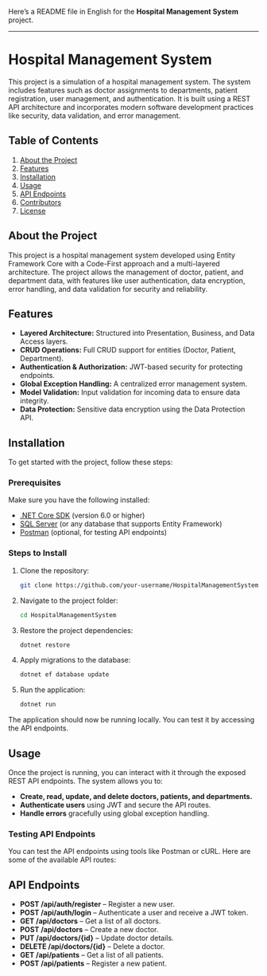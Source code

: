 Here’s a README file in English for the **Hospital Management System** project.

---

# **Hospital Management System**

This project is a simulation of a hospital management system. The system includes features such as doctor assignments to departments, patient registration, user management, and authentication. It is built using a REST API architecture and incorporates modern software development practices like security, data validation, and error management.

## **Table of Contents**
1. [About the Project](#about-the-project)
2. [Features](#features)
3. [Installation](#installation)
4. [Usage](#usage)
5. [API Endpoints](#api-endpoints)
6. [Contributors](#contributors)
7. [License](#license)

## **About the Project**
This project is a hospital management system developed using Entity Framework Core with a Code-First approach and a multi-layered architecture. The project allows the management of doctor, patient, and department data, with features like user authentication, data encryption, error handling, and data validation for security and reliability.

## **Features**
- **Layered Architecture:** Structured into Presentation, Business, and Data Access layers.
- **CRUD Operations:** Full CRUD support for entities (Doctor, Patient, Department).
- **Authentication & Authorization:** JWT-based security for protecting endpoints.
- **Global Exception Handling:** A centralized error management system.
- **Model Validation:** Input validation for incoming data to ensure data integrity.
- **Data Protection:** Sensitive data encryption using the Data Protection API.

## **Installation**
To get started with the project, follow these steps:

### **Prerequisites**
Make sure you have the following installed:
- [.NET Core SDK](https://dotnet.microsoft.com/download) (version 6.0 or higher)
- [SQL Server](https://www.microsoft.com/en-us/sql-server/sql-server-downloads) (or any database that supports Entity Framework)
- [Postman](https://www.postman.com/) (optional, for testing API endpoints)

### **Steps to Install**
1. Clone the repository:
    ```bash
    git clone https://github.com/your-username/HospitalManagementSystem.git
    ```

2. Navigate to the project folder:
    ```bash
    cd HospitalManagementSystem
    ```

3. Restore the project dependencies:
    ```bash
    dotnet restore
    ```

4. Apply migrations to the database:
    ```bash
    dotnet ef database update
    ```

5. Run the application:
    ```bash
    dotnet run
    ```

The application should now be running locally. You can test it by accessing the API endpoints.

## **Usage**
Once the project is running, you can interact with it through the exposed REST API endpoints. The system allows you to:
- **Create, read, update, and delete doctors, patients, and departments.**
- **Authenticate users** using JWT and secure the API routes.
- **Handle errors** gracefully using global exception handling.

### **Testing API Endpoints**
You can test the API endpoints using tools like Postman or cURL. Here are some of the available API routes:

## **API Endpoints**
- **POST /api/auth/register** – Register a new user.
- **POST /api/auth/login** – Authenticate a user and receive a JWT token.
- **GET /api/doctors** – Get a list of all doctors.
- **POST /api/doctors** – Create a new doctor.
- **PUT /api/doctors/{id}** – Update doctor details.
- **DELETE /api/doctors/{id}** – Delete a doctor.
- **GET /api/patients** – Get a list of all patients.
- **POST /api/patients** – Register a new patient.





